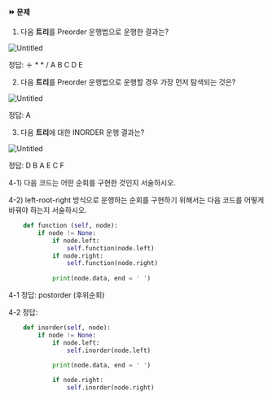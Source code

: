 **⏩ 문제**

1) 다음 **트리**를 Preorder 운행법으로 운행한 결과는?

![Untitled](https://s3-us-west-2.amazonaws.com/secure.notion-static.com/7460b3a0-92a4-4ab3-8b0a-e3e880f1c1ae/Untitled.png)

정답: ＋ * * / A B C D E

2) 다음 **트리**를 Preorder 운행법으로 운행할 경우 가장 먼저 탐색되는 것은?

![Untitled](https://s3-us-west-2.amazonaws.com/secure.notion-static.com/357f8df1-264d-4bc2-8c69-587fb3d50290/Untitled.png)

정답: A

3) 다음 **트리**에 대한 INORDER 운행 결과는?

![Untitled](https://s3-us-west-2.amazonaws.com/secure.notion-static.com/e91fe724-1d84-42c3-b95b-1a6cc2142df1/Untitled.png)

정답: D B A E C F

4-1) 다음 코드는 어떤 순회를 구현한 것인지 서술하시오.

4-2) left-root-right 방식으로 운행하는 순회를 구현하기 위해서는 다음 코드를 어떻게 바꿔야 하는지 서술하시오.

```python
    def function (self, node):
        if node != None:
            if node.left:
                self.function(node.left)
            if node.right:
                self.function(node.right)
            
            print(node.data, end = ' ')
```

4-1 정답: postorder (후위순회)

4-2 정답: 

```python
    def inorder(self, node):
        if node != None:
            if node.left:
                self.inorder(node.left)
            
            print(node.data, end = ' ')

            if node.right:
                self.inorder(node.right)
```
